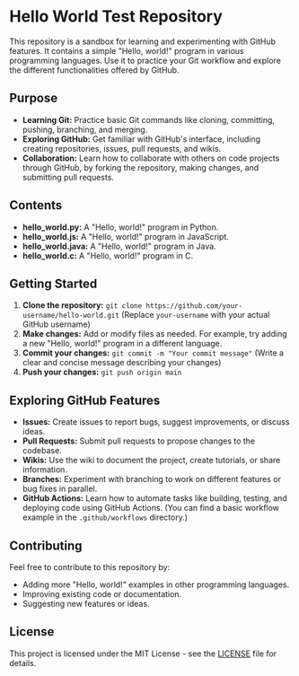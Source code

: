 # Hello World Test Repository

This repository is a sandbox for learning and experimenting with GitHub features. It contains a simple "Hello, world!" program in various programming languages. Use it to practice your Git workflow and explore the different functionalities offered by GitHub.

## Purpose

* **Learning Git:** Practice basic Git commands like cloning, committing, pushing, branching, and merging.
* **Exploring GitHub:** Get familiar with GitHub's interface, including creating repositories, issues, pull requests, and wikis.
* **Collaboration:** Learn how to collaborate with others on code projects through GitHub, by forking the repository, making changes, and submitting pull requests.

## Contents

* **hello_world.py:** A "Hello, world!" program in Python.
* **hello_world.js:** A "Hello, world!" program in JavaScript.
* **hello_world.java:** A "Hello, world!" program in Java.
* **hello_world.c:** A "Hello, world!" program in C.

## Getting Started

1. **Clone the repository:** `git clone https://github.com/your-username/hello-world.git` (Replace `your-username` with your actual GitHub username)
2. **Make changes:** Add or modify files as needed. For example, try adding a new "Hello, world!" program in a different language.
3. **Commit your changes:** `git commit -m "Your commit message"` (Write a clear and concise message describing your changes)
4. **Push your changes:** `git push origin main`

## Exploring GitHub Features

* **Issues:** Create issues to report bugs, suggest improvements, or discuss ideas.
* **Pull Requests:** Submit pull requests to propose changes to the codebase.
* **Wikis:** Use the wiki to document the project, create tutorials, or share information.
* **Branches:** Experiment with branching to work on different features or bug fixes in parallel.
* **GitHub Actions:**  Learn how to automate tasks like building, testing, and deploying code using GitHub Actions. (You can find a basic workflow example in the `.github/workflows` directory.)

## Contributing

Feel free to contribute to this repository by:

* Adding more "Hello, world!" examples in other programming languages.
* Improving existing code or documentation.
* Suggesting new features or ideas.

## License

This project is licensed under the MIT License - see the [LICENSE](LICENSE) file for details.
